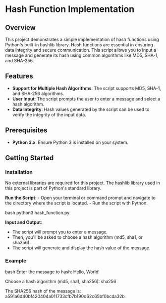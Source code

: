 # Hash Function Implementation

## Overview
This project demonstrates a simple implementation of hash functions using Python's built-in hashlib library. Hash functions are essential in ensuring data integrity and secure communication. This script allows you to input a message and generate its hash using common algorithms like MD5, SHA-1, and SHA-256.

## Features
- **Support for Multiple Hash Algorithms**: The script supports MD5, SHA-1, and SHA-256 algorithms.
- **User Input**: The script prompts the user to enter a message and select a hash algorithm.
- **Data Integrity**: Hash values generated by the script can be used to verify the integrity of the input data.

## Prerequisites
- **Python 3.x**: Ensure Python 3 is installed on your system.

## Getting Started

### Installation
No external libraries are required for this project. The hashlib library used in this project is part of Python's standard library.

**Run the Script**:
    - Open your terminal or command prompt and navigate to the directory where the script is located.
    - Run the script with Python:
      
bash
python3 hash_function.py

**Input and Output**:
- The script will prompt you to enter a message.
- Then, you'll be asked to choose a hash algorithm (md5, sha1, or sha256).
- The script will generate and display the hash value of the message.

### Example

bash
Enter the message to hash: Hello, World!

Choose a hash algorithm (md5, sha1, sha256): sha256

The SHA256 hash of the message is: a591a6d40bf420404a011733cfb7b190d62c65bf0bcda32b
